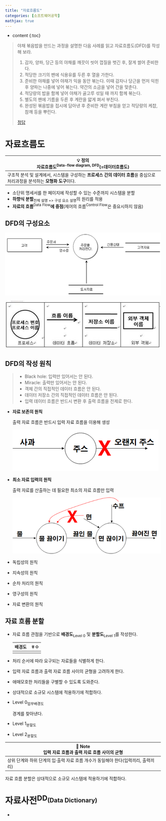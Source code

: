 ```yaml
---
title: "자료흐름도"
categories: [소프트웨어공학]
mathjax: true
---
```


* content
{:toc}
> 야채 볶음밥을 만드는 과정을 설명한 다음 사례를 읽고 자료흐름도(DFD)를 작성해 보라.
>
> 1. 감자, 양파, 당근 등의 야채를 깨끗이 씻어 껍질을 벗긴 후, 잘게 썰어 준비한다.
> 2. 적당한 크기의 팬에 식용유를 두른 후 열을 가한다.
> 3. 준비한 야채를 넣어 야채가 익을 동안 볶는다. 이때 감자나 당근을 먼저 익힌 후 양파는 나중에 넣어 볶는다. 약간의 소금을 넣어 간을 맞춘다.
> 4. 적당량의 밥을 함께 넣어 야채가 골고루 섞일 때 까지 함께 볶는다.
> 5. 별도의 팬에 기름을 두른 후 계란을 얇게 펴서 부친다.
> 6. 완성된 볶음밥을 접시에 담아낸 후 준비한 계란 부침을 얻고 적당량의 케챱, 참깨 등을 뿌린다. 
>
> [정답](https://github.com/B31l/B31l/blob/main/_posts/%EC%86%8C%ED%94%84%ED%8A%B8%EC%9B%A8%EC%96%B4%EA%B3%B5%ED%95%99/20221020-05-%EC%95%BC%EC%B1%84%20%EB%B3%B6%EC%9D%8C%EB%B0%A5.png?raw=true)

# 자료흐름도

| 💡 정의<br>자료흐름도<sup>Data-flow diagram, DFD</sup>(=데이터흐름도) |
| ------------------------------------------------------------ |
| 구조적 분석 및 설계에서, 시스템을 구성하는 **프로세스 간의 데이터 흐름**을 중심으로 처리과정을 분석하는 **모형화 도구**이다. |

- 소단위 명세서를 한 페이지에 작성할 수 있는 수준까지 시스템을 분할
- **하향식 분할**<sub>전체 설명 => 구성 요소 설명</sub>의 원리를 적용
- **자료의 흐름**<sup>Data Flow</sup>**에 중점**(제어의 흐름<sup>Control Flow</sup>은 중요시하지 않음)

## DFD의 구성요소

![](https://github.com/B31l/B31l/blob/main/_posts/%EC%86%8C%ED%94%84%ED%8A%B8%EC%9B%A8%EC%96%B4%EA%B3%B5%ED%95%99/20221020-01-DFD.png?raw=true)

![](https://github.com/B31l/B31l/blob/main/_posts/%EC%86%8C%ED%94%84%ED%8A%B8%EC%9B%A8%EC%96%B4%EA%B3%B5%ED%95%99/20221020-02-DFD%EC%9D%98%20%EA%B5%AC%EC%84%B1%EC%9A%94%EC%86%8C.png?raw=true)

## DFD의 작성 원칙

> 
>
> - Black hole: 입력만 있어서는 안 된다.
> - Miracle: 출력만 있어서는 안 된다.
> - 객체 간의 직접적인 데이터 흐름은 안 된다.
> - 데이터 저장소 간의 직접적인 데이터 흐름은 안 된다.
> - 입력 데이터 흐름은 반드시 변환 후 출력 흐름을 전제로 한다.

- **자료 보존의 원칙**

  출력 자료 흐름은 반드시 입력 자료 흐름을 이용해 생성

  ![](https://github.com/B31l/B31l/blob/main/_posts/%EC%86%8C%ED%94%84%ED%8A%B8%EC%9B%A8%EC%96%B4%EA%B3%B5%ED%95%99/20221020-03-%EC%9E%90%EB%A3%8C%20%EB%B3%B4%EC%A1%B4%EC%9D%98%20%EC%9B%90%EC%B9%99.png?raw=true)

- **최소 자료 입력의 원칙**

  출력 자료를 산출하는 데 필요한 최소의 자료 흐름만 입력

  ![](https://github.com/B31l/B31l/blob/main/_posts/%EC%86%8C%ED%94%84%ED%8A%B8%EC%9B%A8%EC%96%B4%EA%B3%B5%ED%95%99/20221020-04-%EC%B5%9C%EC%86%8C%20%EC%9E%90%EB%A3%8C%20%ED%9D%90%EB%A6%84%EC%9D%98%20%EC%9B%90%EC%B9%99.png?raw=true)

- 독립성의 원칙

- 지속성의 원칙

- 순차 처리의 원칙

- 영구성의 원칙

- 자료 변환의 원칙

## 자료 흐름 분할

- 자료 흐름 관점을 기반으로 **배경도**<sub>Level 0</sub> 및 **분할도**<sub>Level 1</sub>를 작성한다. 

  | 배경도 | ㅎㅇ |
  | ------ | ---- |
  |        |      |

  

- 처리 순서에 따라 요구되는 자료들을 식별하게 한다.

- 입력 자료 흐름과 출력 자료 흐름 사이의 균형을 고려하게 한다.

- 애매모호한 처리들을 구별할 수 있도록 도와준다.

- 상대적으로 소규모 시스템에 적용하기에 적합하다.

- Level 0<sub>업무배경도</sub>

  경계를 찾아낸다.

- Level 1<sub>분할도</sub>

- Level 2<sub>분할도</sub>



| 📒 Note<br>입력 자료 흐름과 출력 자료 흐름 사이의 균형        |
| ------------------------------------------------------------ |
| 상위 단계와 하위 단계의 입·출력 자료 흐름 개수가 동일해야 한다(입력끼리, 출력끼리) |

자료 흐름 분할은 상대적으로 소규모 시스템에 적용하기에 적합하다.





# 자료사전<sup>DD<sub>(Data Dictionary)</sub></sup>

- 
